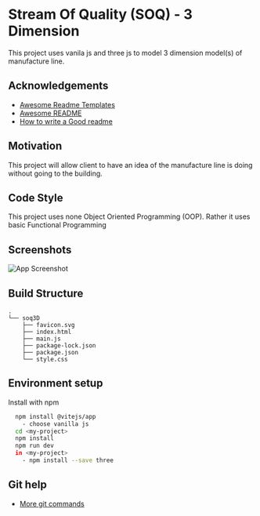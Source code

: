 
# Stream Of Quality (SOQ) - 3 Dimension

This project uses vanila js and three js to model 3 dimension model(s) of manufacture line.


## Acknowledgements

 - [Awesome Readme Templates](https://awesomeopensource.com/project/elangosundar/awesome-README-templates)
 - [Awesome README](https://github.com/matiassingers/awesome-readme)
 - [How to write a Good readme](https://bulldogjob.com/news/449-how-to-write-a-good-readme-for-your-github-project)


## Motivation
This project will allow client to have an idea of the manufacture line is doing 
without going to the building.
## Code Style
This project uses none Object Oriented Programming (OOP). 
Rather it uses basic Functional Programming

## Screenshots

![App Screenshot](https://via.placeholder.com/468x300?text=App+Screenshot+Here)


## Build Structure

```
.
└── soq3D
    ├── favicon.svg
    ├── index.html
    ├── main.js
    ├── package-lock.json
    ├── package.json
    └── style.css
```
## Environment setup

Install <my-project> with npm

```bash
  npm install @vitejs/app
    - choose vanilla js
  cd <my-project>
  npm install
  npm run dev
  in <my-project>
    - npm install --save three
```
    
## Git help

 - [More git commands](https://confluence.atlassian.com/bitbucketserver/basic-git-commands-776639767.html)
